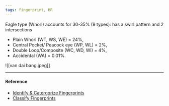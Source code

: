 ```yaml
---
tags: fingerprint, HR
---
```


Eagle type (Whorl) accounts for 30-35% (9 types): has a swirl pattern and 2
intersections

- Plain Whorl (WT, WS, WE) = 24%,
- Central Pocket/ Peacock eye (WP, WL) = 2%,
- Double Loop/Composite (WC, WD, WI) = 4%,
- Accidental (WA) = 0.01%.

![[van dai bang.jpeg]]

---

#### Reference

- [Identify & Catergorize Fingerprints](https://lindanga.com/nhan-dien-phan-loai-dau-van-tay/)
- [Classify Fingerprints](https://www.youtube.com/watch?v=D-vJ7jylkf8)
